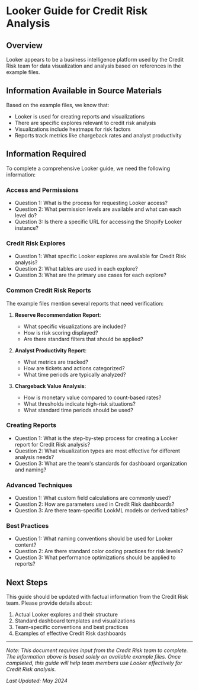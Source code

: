 # Looker Guide for Credit Risk Analysis

## Overview

Looker appears to be a business intelligence platform used by the Credit Risk team for data visualization and analysis based on references in the example files.

## Information Available in Source Materials

Based on the example files, we know that:

- Looker is used for creating reports and visualizations
- There are specific explores relevant to credit risk analysis
- Visualizations include heatmaps for risk factors
- Reports track metrics like chargeback rates and analyst productivity

## Information Required

To complete a comprehensive Looker guide, we need the following information:

### Access and Permissions

- Question 1: What is the process for requesting Looker access?
- Question 2: What permission levels are available and what can each level do?
- Question 3: Is there a specific URL for accessing the Shopify Looker instance?

### Credit Risk Explores

- Question 1: What specific Looker explores are available for Credit Risk analysis?
- Question 2: What tables are used in each explore?
- Question 3: What are the primary use cases for each explore?

### Common Credit Risk Reports

The example files mention several reports that need verification:

1. **Reserve Recommendation Report**:
   - What specific visualizations are included?
   - How is risk scoring displayed?
   - Are there standard filters that should be applied?

2. **Analyst Productivity Report**:
   - What metrics are tracked?
   - How are tickets and actions categorized?
   - What time periods are typically analyzed?

3. **Chargeback Value Analysis**:
   - How is monetary value compared to count-based rates?
   - What thresholds indicate high-risk situations?
   - What standard time periods should be used?

### Creating Reports

- Question 1: What is the step-by-step process for creating a Looker report for Credit Risk analysis?
- Question 2: What visualization types are most effective for different analysis needs?
- Question 3: What are the team's standards for dashboard organization and naming?

### Advanced Techniques

- Question 1: What custom field calculations are commonly used?
- Question 2: How are parameters used in Credit Risk dashboards?
- Question 3: Are there team-specific LookML models or derived tables?

### Best Practices

- Question 1: What naming conventions should be used for Looker content?
- Question 2: Are there standard color coding practices for risk levels?
- Question 3: What performance optimizations should be applied to reports?

## Next Steps

This guide should be updated with factual information from the Credit Risk team. Please provide details about:

1. Actual Looker explores and their structure
2. Standard dashboard templates and visualizations
3. Team-specific conventions and best practices
4. Examples of effective Credit Risk dashboards

---

*Note: This document requires input from the Credit Risk team to complete. The information above is based solely on available example files. Once completed, this guide will help team members use Looker effectively for Credit Risk analysis.*

*Last Updated: May 2024* 